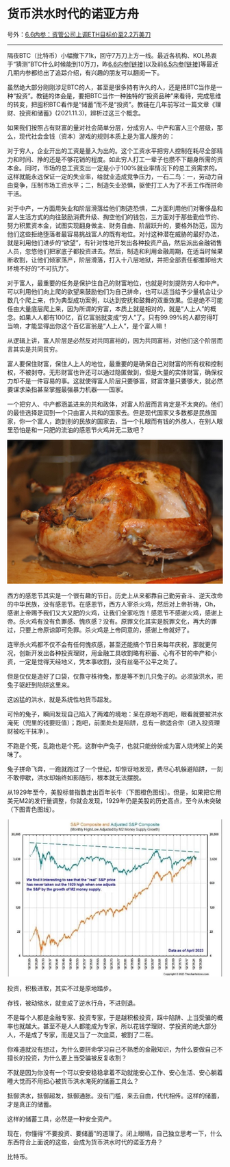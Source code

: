 # 货币洪水时代的诺亚方舟

号外：[6.6内参：资管公司上调ETH目标价至2.2万美刀](http://rd.liujiaolian.com/i/20240606)

* * *

隔夜BTC（比特币）小幅撤下71k，回守7万刀上方一线。最近各机构、KOL热衷于“猜测”BTC什么时候能到10万刀，昨[6.6内参[链接]](http://rd.liujiaolian.com/i/20240606)以及前[6.5内参[链接]](http://rd.liujiaolian.com/i/20240605)等最近几期内参都给出了追踪介绍，有兴趣的朋友可以翻阅一下。

虽然绝大部分刚刚涉足BTC的人，甚至是很多持有许久的人，还是把BTC当作是一种“投资”。教链的体会是，要把BTC当作一种独特的“投资品种”来看待，完成思维的转变，把囤积BTC看作是“储蓄”而不是“投资”。教链在几年前写过一篇文章《理财、投资和储蓄》(2021.11.3)，辨析过这三个概念。

如果我们按照占有财富的量对社会简单分层，分成穷人、中产和富人三个层级，那么，现代社会金钱（资本）游戏的规则本质上是为富人服务的：

对于穷人，企业开出的工资是量入为出的。这个工资水平把穷人控制在耗尽全部精力和时间、挣的还是不够花销的程度。如此穷人打工一辈子也攒不下翻身所需的资本金。同时，市场的总工资支出一定是小于100%就业率情况下的总工资需求的。这样就能永远保证一定的失业率，给就业造成竞争压力，一石二鸟：一，劳动力自由竞争，压制市场工资水平；二，制造失业恐惧，驱使打工人为了不丢工作而拼命干活。

对于中产，一方面用失业和阶层滑落给他们制造恐惧，二方面利用他们对奢侈品和富人生活方式的向往鼓励消费升级、掏空他们的钱包，三方面对于那些勤俭节约、努力积累资本金，试图实现翻身做主、财务自由、阶层跃升的，要格外防范，因为他们这些拒绝堕落者最容易挑战富人的既有地位。对付这种潜在威胁的最好办法，就是利用他们进步的“欲望”，有针对性地开发出各种投资产品，然后派出金融销售人员，忽悠他们把家底子都投资进去。然后，制造和利用金融周期，在适当时候果断收割，让他们倾家荡产，阶层滑落，打入十八层地狱，并把全部责任都推卸给大环境不好的“不可抗力”。

对于富人，最重要的任务是保护住自己的财富地位，也就是时刻提防穷人和中产。可以利用他们向上爬的欲望来鼓励他们为自己拼命，也可以适当给予少量机会让少数几个爬上来，作为典型成功案例，以达到安抚和鼓舞的双重效果。但是绝不可能任由大量底层爬上来，因为所谓的穷富，本质上就是相对的，就是“人上人”的概念。如果人人都有100亿，百亿富翁就变成“穷人”了。只有99.99%的人都穷得叮当响，才能显得出你这个百亿富翁是“人上人”，是个富人嘛！

从逻辑上讲，富人阶层是必然反对共同富裕的，因为共同富裕，对他们这个阶层而言其实是共同贫穷。

富人要保住财富，保住人上人的地位，最重要的是确保自己对财富的所有权和控制权，不被剥夺。无形财富也许还可以通过隐匿做到，但是大量的实体财富，确保权力却不是一件容易的事。这就使得富人阶层只要够富，财富体量只要够大，就必然要谋求染指甚至掌握最强暴力机器——国家。

一个把穷人、中产都涵盖进来的共和政体，对富人阶层而言肯定是不太爽的。他们的最佳选择是润到一个只由富人共和的国家去。但是现代国家又多数都是民族国家，你一个富人，跑到别的民族的国家去，当一个扎眼而有钱的外族人，在别人眼里恐怕是和一只肥的流油的感恩节火鸡并无二致吧？

![](2024-06-07-A01.jpeg)

西方的感恩节其实是一个很有趣的节日。历史上从来都靠自己勤劳奋斗、逆天改命的中华民族，没有感恩节。在感恩节，西方人宰杀火鸡，然后对上帝祈祷，Oh，感谢上帝赐予我们又大又肥的火鸡，让我们全家吃饱！感恩节不感谢火鸡，感谢上帝。杀火鸡有没有负罪感、愧疚感？没有。原罪文化其实是脱罪文化，再大的罪过，只要上帝原谅即可免罪。杀火鸡是上帝同意的，感谢上帝就好了。

连宰杀火鸡都不仅不会有任何愧疚感，甚至还能搞个节日来每年庆祝，那就更何况，创新开发出各种投资理财，用金融工具收割略有积蓄、心有不甘的中产和小资，一定是觉得天经地义，凭本事收割，没有丝毫不公平之处了。

但是仅仅是造好了口袋，仅靠守株待兔，那是等不到几只兔子的。必须放洪水，把兔子驱赶到陷阱这里来。

这凶猛的洪水，就是系统性地货币超发。

可怜的兔子，瞬间发现自己陷入了两难的境地：呆在原地不跑吧，眼看就要被洪水淹死（兜里的钱要贬值）；跑吧，前面处处是陷阱，总有一款适合你（进入投资理财被吃干抹净）。

不跑是个死，乱跑也是个死。这群中产兔子，也就只能纷纷成为富人烧烤架上的美味了。

兔子拼命飞奔，一跑就跑过了一个世纪，却惊讶地发现，费尽心机躲避陷阱，一刻不敢停歇，洪水却始终如影随形，根本就无法摆脱。

从1929年至今，美股标普指数走出百年长牛（下图橙色图线）。但是，如果把它用美元M2的发行量调整，你就会发现，1929年仍是美股的历史高点，至今从未突破（下图青色图线）。

![](2024-06-07-A02.png)

投资，积极进取，其实不过是原地踏步。

存钱，被动缩水，就变成了逆水行舟，不进则退。

不是每个人都是金融专家、投资专家，于是越积极投资，踩中陷阱、上当受骗的概率也就越大。甚至不是人人都能成为专家，所以花钱学理财、学投资的绝大部分人，不是成了专家，而是又当了一次韭菜，被割了二茬。

你难道就没有想过，为什么要拼命学习自己不熟悉的金融知识，为什么要做自己不擅长的投资，为什么要上当受骗被反复收割？

不就是因为你没有一个可以安安稳稳拿着不动就能安心工作、安心生活、安心躺着睡大觉而不用担心被货币洪水淹死的储蓄工具么？

抵御洪水，抵御超发，抵御通胀。没有门槛，来去自由，代代相传。这样的储蓄，才是真正的储蓄。

这样的储蓄工具，必然是一种安全资产。

现在，你懂得“不要投资、要储蓄”的道理了。闭上眼睛，自己独立思考一下，什么东西符合上面说的这些，会成为货币洪水时代的诺亚方舟？

比特币。
